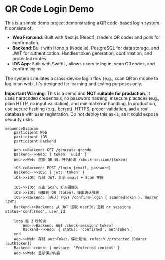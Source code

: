 # QR Code Login Demo

This is a simple demo project demonstrating a QR code-based login system. It consists of:
-  **Web Frontend**: Built with Next.js (React), renders QR codes and polls for confirmation.
-  **Backend**: Built with Hono.js (Node.js), PostgreSQL for data storage, and JWT for authentication. Handles token generation, confirmation, and protected routes.
-  **iOS App**: Built with SwiftUI, allows users to log in, scan QR codes, and confirm logins.

The system simulates a cross-device login flow (e.g., scan QR on mobile to log in on web). It's designed for learning and testing purposes only.

**Important Warning**: This is a demo and **NOT suitable for production**. It uses hardcoded credentials, no password hashing, insecure practices (e.g., plain HTTP, no input validation), and minimal error handling. In production, use secure hashing (e.g., bcrypt), HTTPS, proper validation, and a real database with user registration. Do not deploy this as-is, as it could expose security risks.


```mermaid
sequenceDiagram
    participant Web
    participant iOS
    participant Backend

    Web->>Backend: GET /generate-qrcode
    Backend-->>Web: { token: 'uuid' }
    Web->>Web: 渲染 QR 码，开始轮询 /check-session/[token]

    iOS->>Backend: POST /login {email, password}
    Backend-->>iOS: { jwt: 'token' }
    iOS->>iOS: 存储 JWT，显示 email + Scan 按钮

    iOS->>iOS: 点击 Scan，打开摄像头
    iOS->>iOS: 扫描到 QR (token)，弹出确认弹窗
    iOS->>Backend: (确认) POST /confirm-login { scannedToken }, Bearer [JWT]
    Backend->>Backend: 从 JWT 提取 userId，更新 qr_sessions status='confirmed', user_id

    loop 每 3 秒轮询
        Web->>Backend: GET /check-session/[token]
        Backend-->>Web: { status: 'confirmed', authToken }
    end
    Web->>Web: 存储 authToken，停止轮询，refetch /protected (Bearer [authToken])
    Backend-->>Web: { message: 'Protected content' }
    Web->>Web: 显示保护内容
```

